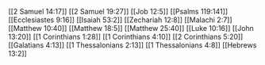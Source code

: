 [[2 Samuel 14:17]]
[[2 Samuel 19:27]]
[[Job 12:5]]
[[Psalms 119:141]]
[[Ecclesiastes 9:16]]
[[Isaiah 53:2]]
[[Zechariah 12:8]]
[[Malachi 2:7]]
[[Matthew 10:40]]
[[Matthew 18:5]]
[[Matthew 25:40]]
[[Luke 10:16]]
[[John 13:20]]
[[1 Corinthians 1:28]]
[[1 Corinthians 4:10]]
[[2 Corinthians 5:20]]
[[Galatians 4:13]]
[[1 Thessalonians 2:13]]
[[1 Thessalonians 4:8]]
[[Hebrews 13:2]]
